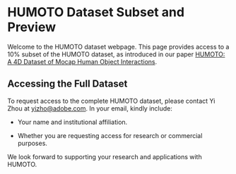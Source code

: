 # HUMOTO Dataset Subset and Preview
Welcome to the HUMOTO dataset webpage. This page provides access to a 10% subset of the HUMOTO dataset, as introduced in our paper [HUMOTO: A 4D Dataset of Mocap Human Object Interactions](https://arxiv.org/abs/2504.10414). 
## Accessing the Full Dataset
To request access to the complete HUMOTO dataset, please contact Yi Zhou at yizho@adobe.com. In your email, kindly include:

- Your name and institutional affiliation.

- Whether you are requesting access for research or commercial purposes.

We look forward to supporting your research and applications with HUMOTO.